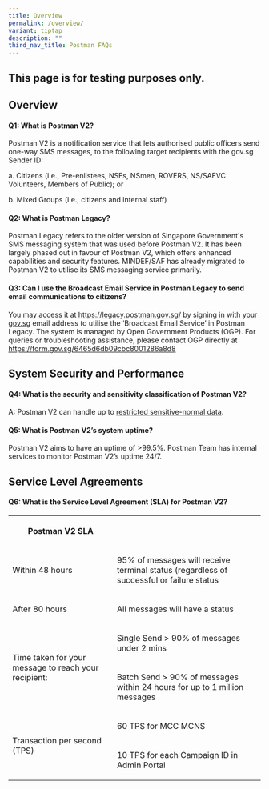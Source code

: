 ```yaml
---
title: Overview
permalink: /overview/
variant: tiptap
description: ""
third_nav_title: Postman FAQs
---
```

<h2>This page is for testing purposes only.</h2>
<p></p>
<h2>Overview</h2>
<h4>Q1: What is Postman V2?</h4>
<p>Postman V2 is a notification service that lets authorised public officers
send one-way SMS messages, to the following target recipients with the
gov.sg Sender ID:</p>
<p>a. Citizens (i.e., Pre-enlistees, NSFs, NSmen, ROVERS, NS/SAFVC Volunteers,
Members of Public); or</p>
<p>b. Mixed Groups (i.e., citizens and internal staff)</p>
<h4>Q2: What is Postman Legacy?</h4>
<p>Postman Legacy refers to the older version of Singapore Government's SMS
messaging system that was used before Postman V2. It has been largely phased
out in favour of Postman V2, which offers enhanced capabilities and security
features. MINDEF/SAF has already migrated to Postman V2 to utilise its
SMS messaging service primarily.</p>
<h4>Q3: Can I use the Broadcast Email Service in Postman Legacy to send email communications to citizens?</h4>
<p>You may access it at <a href="https://legacy.postman.gov.sg/" rel="noopener noreferrer nofollow" target="_blank">https://legacy.postman.gov.sg/</a> by
signing in with your <a href="http://gov.sg" rel="noopener noreferrer nofollow" target="_blank">gov.sg</a> email address to utilise the ‘Broadcast
Email Service’ in Postman Legacy. The system is managed by Open Government
Products (OGP). For queries or troubleshooting assistance, please contact
OGP directly at <a href="https://form.gov.sg/6465d6db09cbc8001286a8d8" rel="noopener noreferrer nofollow" target="_blank">https://form.gov.sg/6465d6db09cbc8001286a8d8</a>
</p>
<p></p>
<h2>System Security and Performance</h2>
<h4>Q4: What is the security and sensitivity classification of Postman V2?</h4>
<p>A: Postman V2 can handle up to <a href="https://postman-v2.guides.gov.sg/#what-types-of-data-can-postman-handle" rel="noopener nofollow" target="_blank">restricted sensitive-normal data</a>.</p>
<h4>Q5: What is Postman V2’s system uptime?</h4>
<p>Postman V2 aims to have an uptime of &gt;99.5%. Postman Team has internal
services to monitor Postman V2’s uptime 24/7.</p>
<h2>Service Level Agreements</h2>
<h4>Q6: What is the Service Level Agreement (SLA) for Postman V2?</h4>
<table style="minWidth: 50px">
<colgroup>
<col>
<col>
</colgroup>
<tbody>
<tr>
<th rowspan="1" colspan="1">
<p>Postman V2 SLA</p>
</th>
<th rowspan="1" colspan="1">
<p></p>
</th>
</tr>
<tr>
<td rowspan="1" colspan="1">
<p>Within 48 hours</p>
</td>
<td rowspan="1" colspan="1">
<p>95% of messages will receive terminal status (regardless of successful
or failure status</p>
</td>
</tr>
<tr>
<td rowspan="1" colspan="1">
<p>After 80 hours</p>
</td>
<td rowspan="1" colspan="1">
<p>All messages will have a status</p>
</td>
</tr>
<tr>
<td rowspan="2" colspan="1">
<p>Time taken for your message to reach your recipient:</p>
</td>
<td rowspan="1" colspan="1">
<p>Single Send &gt; 90% of messages under 2 mins</p>
</td>
</tr>
<tr>
<td rowspan="1" colspan="1">
<p>Batch Send &gt; 90% of messages within 24 hours for up to 1 million messages</p>
</td>
</tr>
<tr>
<td rowspan="2" colspan="1">
<p>Transaction per second (TPS)</p>
</td>
<td rowspan="1" colspan="1">
<p>60 TPS for MCC MCNS</p>
</td>
</tr>
<tr>
<td rowspan="1" colspan="1">
<p>10 TPS for each Campaign ID in Admin Portal</p>
</td>
</tr>
</tbody>
</table>
<p></p>